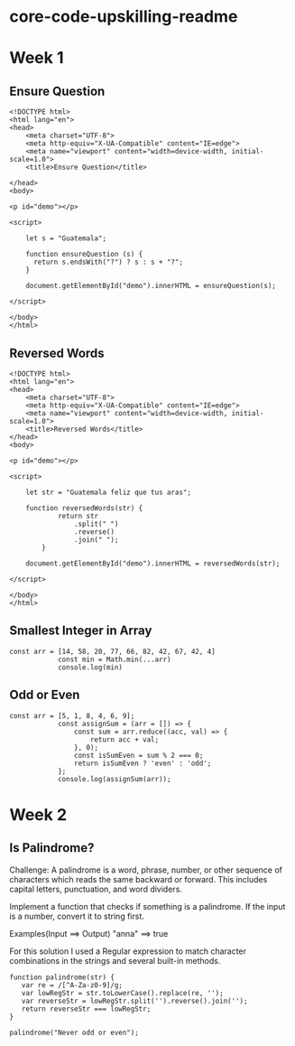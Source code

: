 # core-code-upskilling-readme

# Week 1

## Ensure Question

```
<!DOCTYPE html>
<html lang="en">
<head>
    <meta charset="UTF-8">
    <meta http-equiv="X-UA-Compatible" content="IE=edge">
    <meta name="viewport" content="width=device-width, initial-scale=1.0">
    <title>Ensure Question</title>
    
</head>
<body>

<p id="demo"></p>

<script>

    let s = "Guatemala";
              
    function ensureQuestion (s) {
      return s.endsWith("?") ? s : s + "?";       
    } 
    
    document.getElementById("demo").innerHTML = ensureQuestion(s);

</script>

</body>
</html>

```

## Reversed Words

```
<!DOCTYPE html>
<html lang="en">
<head>
    <meta charset="UTF-8">
    <meta http-equiv="X-UA-Compatible" content="IE=edge">
    <meta name="viewport" content="width=device-width, initial-scale=1.0">
    <title>Reversed Words</title>
</head>
<body>

<p id="demo"></p>    
    
<script>

    let str = "Guatemala feliz que tus aras";

    function reversedWords(str) {
            return str
                .split(" ")
                .reverse()
                .join(" ");
        }

    document.getElementById("demo").innerHTML = reversedWords(str);

</script>    
    
</body>
</html>

```
## Smallest Integer in Array 

```
const arr = [14, 58, 20, 77, 66, 82, 42, 67, 42, 4]
            const min = Math.min(...arr)
            console.log(min)

```
## Odd or Even

```
const arr = [5, 1, 8, 4, 6, 9];
            const assignSum = (arr = []) => {
                const sum = arr.reduce((acc, val) => {
                    return acc + val;
                }, 0);
                const isSumEven = sum % 2 === 0;
                return isSumEven ? 'even' : 'odd';
            };
            console.log(assignSum(arr));

```
# Week 2

## Is Palindrome?

Challenge: A palindrome is a word, phrase, number, or other sequence of characters which reads the same backward or forward. This includes capital letters, punctuation, and word dividers.

Implement a function that checks if something is a palindrome. If the input is a number, convert it to string first.

Examples(Input ==> Output)
"anna"   ==> true

For this solution I used a Regular expression to match character combinations in the strings and several built-in methods.

```
function palindrome(str) {
   var re = /[^A-Za-z0-9]/g;
   var lowRegStr = str.toLowerCase().replace(re, '');
   var reverseStr = lowRegStr.split('').reverse().join('');
   return reverseStr === lowRegStr;
}
        
palindrome("Never odd or even");
```
